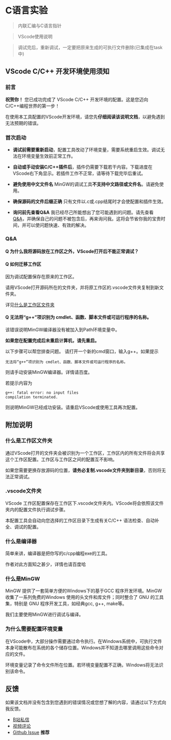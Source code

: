 <!-- 这是一个Markdown文档 -->
<!-- 你可以通过VS code自带的预览功能，获得更好的阅读体验 -->
<!-- 默认快捷键为先按下Ctrl + K 再按下 V -->
# C语言实验

> 内联汇编与C语言指针

> VScode使用说明

> 调试完后，重新调试，一定要把原来生成的可执行文件删除(已集成在task中)
## VScode C/C++ 开发环境使用须知
### 前言
**祝贺你！** 您已成功完成了 VScode C/C++ 开发环境的配置。这是您迈向C/C++编程世界的第一步！

在使用本工具配置的VScode开发环境，请您先**仔细阅读该说明文档**，以避免遇到无法预期的错误。

### 首次启动
* **调试前需要重新启动**，配置工具改动了环境变量，需要系统重启生效。调试无法在环境变量生效前正常工作。

* **自动或手动安装C/C++插件后**，插件仍需要下载若干内容。下载进度在VScode右下角显示。若插件工作不正常，请等待下载完毕后重试。

* **避免使用中文文件名** MinGW的调试工具**不支持中文路径或文件名**。请避免使用。

* **确保源码的文件后缀正确** 只有文件以.c或.cpp结尾时才会使配置和插件生效。
* **询问前先查看Q&A** 我已经尽己所能想出了您可能遇到的问题。请先查看[Q&A](#Q&A)，并确保自己的问题不被包含后，再来询问我。这将会节省你我的宝贵时间，并可以使问题快速、有效的解决。

### Q&A
#### Q 为什么我将源码放在工作区之外，VScode打开后不能正常调试？
#### Q 如何迁移工作区
因为调试配置保存在原来的工作区。

请用VScode打开源码所在的文件夹，并将原工作区的.vscode文件夹复制到新文件夹。

详见[什么是工作区文件夹](#什么是工作区文件夹)

#### Q 无法将“g++”项识别为 cmdlet、函数、脚本文件或可运行程序的名称。
该错误说明MinGW编译器没有被加入到Path环境变量中。

**如果您在配置完成后未重启计算机，请先重启。**

以下步骤可以帮您排查问题。
请打开一个新的cmd窗口，输入g++。如果提示

```
无法将“g++”项识别为 cmdlet、函数、脚本文件或可运行程序的名称。
```

则请手动安装MinGW编译器。详情请百度。

若提示内容为
```
g++: fatal error: no input files
compilation terminated.
```
则说明MinGW已经成功安装。请重启VScode或使用工具再次配置。

## 附加说明

### 什么是工作区文件夹
通过VScode打开的文件夹会被识别为一个工作区，工作区内的所有文件将会共享这个工作区配置。工作区与工作区之间的配置互不影响。

如果您需要更换存放源码的位置，**请务必复制.vscode文件夹到新目录**，否则将无法正常调试。

### .vscode文件夹
VScode 工作区配置保存在工作区下.vscode文件夹内。VScode将会依照该文件夹内的配置文件执行调试步骤。

本配置工具会自动向您选择的工作区目录下生成有关C/C++
语法检查、自动补全、调试的配置。

### 什么是编译器
简单来讲，编译器是把你写的c/cpp编程exe的工具。

作者对此方面知之甚少，详情也请百度哈

### 什么是MinGW
MinGW 提供了一套简单方便的Windows下的基于GCC 程序开发环境。MinGW 收集了一系列免费的Windows 使用的头文件和库文件；同时整合了 GNU 的工具集，特别是 GNU 程序开发工具，如经典gcc, g++, make等。

我们主要使用MinGW进行调试与编译。

### 为什么需要配置环境变量
在VScode中，大部分操作需要通过命令执行。在Windows系统中，可执行文件本身可能散布在系统的各个储存位置。Windows并不知道去哪里调用这些命令对应的文件。

环境变量记录了命令文件所在位置。若环境变量配置不正确，Windows将无法识别该命令。

## 反馈
如果该文档并没有包含到您遇到的错误情况或您想了解的内容，请通过以下方式向我反馈。
* [B站私信](https://space.bilibili.com/12263994)
* [视频评论](https://www.bilibili.com/video/av52434248)
* [Github Issue](https://github.com/SDchao/AutoVsCEnv_WPF/issues/new) **推荐**